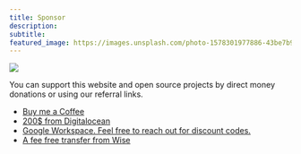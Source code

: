 ```yaml
---
title: Sponsor
description:
subtitle:
featured_image: https://images.unsplash.com/photo-1578301977886-43be7b983104
---
```


![](https://images.unsplash.com/photo-1599663253423-7cad6e5fae1e)

You can support this website and open source projects by direct money donations or using our referral links.

<ul>
	<li><a href="https://www.buymeacoffee.com/clivern" target="_blank" rel="noopener sponsored" title="">Buy me a Coffee</a></li>
	<li><a href="https://m.do.co/c/7f92efa0b9c1" target="_blank" rel="noopener sponsored" title="">200$ from Digitalocean</a></li>
	<li><a href="https://referworkspace.app.goo.gl/F6fc" target="_blank" rel="noopener sponsored" title="Google Workspace. Feel free to reach out for discount codes.">Google Workspace. Feel free to reach out for discount codes.</a></li>
	<li><a href="https://wise.com/invite/u/ahmedm1989" target="_blank" rel="noopener sponsored" title="">A fee free transfer from Wise</a></li>
</ul>

